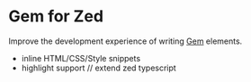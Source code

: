# Gem for Zed

Improve the development experience of writing [Gem](https://github.com/mantou132/gem) elements.

- inline HTML/CSS/Style snippets
- highlight support // extend zed typescript
